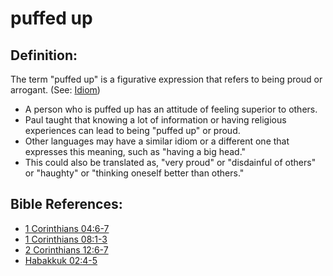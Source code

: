 # puffed up #

## Definition: ##

The term "puffed up" is a figurative expression that refers to being proud or arrogant. (See: [Idiom](en/ta-vol1/translate/man/figs-idiom))

* A person who is puffed up has an attitude of feeling superior to others.
* Paul taught that knowing a lot of information or having religious experiences can lead to being "puffed up" or proud.
* Other languages may have a similar idiom or a different one that expresses this meaning, such as "having a big head."
* This could also be translated as, "very proud" or "disdainful of others" or "haughty" or "thinking oneself better than others."



## Bible References: ##

* [1 Corinthians 04:6-7](en/tn/1co/help/04/06)
* [1 Corinthians 08:1-3](en/tn/1co/help/08/01)
* [2 Corinthians 12:6-7](en/tn/2co/help/12/06)
* [Habakkuk 02:4-5](en/tn/hab/help/02/04)